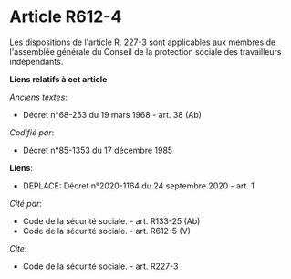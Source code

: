 # Article R612-4

Les dispositions de l'article R. 227-3 sont applicables aux membres de l'assemblée générale du Conseil de la protection
sociale des travailleurs indépendants.

**Liens relatifs à cet article**

_Anciens textes_:

  - Décret n°68-253 du 19 mars 1968 - art. 38 (Ab)

_Codifié par_:

  - Décret n°85-1353 du 17 décembre 1985

**Liens**:

  - DEPLACE: Décret n°2020-1164 du 24 septembre 2020 - art. 1

_Cité par_:

  - Code de la sécurité sociale. - art. R133-25 (Ab)
  - Code de la sécurité sociale. - art. R612-5 (V)

_Cite_:

  - Code de la sécurité sociale. - art. R227-3
